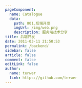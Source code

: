 ```yaml
---
pageComponent:
  name: Catalogue
  data:
    path: 001.后端开发
    imgUrl: /img/web.png
    description: 服务端技术分享
title: 后端开发
date: 2011-03-11 21:50:53
permalink: /backend/
sidebar: false
article: false
comment: false
editLink: false
author:
  name: terwer
  link: https://github.com/terwer
---
```


